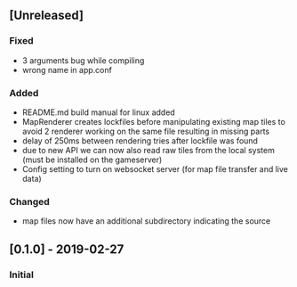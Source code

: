## [Unreleased]
### Fixed 
- 3 arguments bug while compiling
- wrong name in app.conf
### Added 
- README.md build manual for linux added
- MapRenderer creates lockfiles before manipulating existing map tiles to avoid 2 renderer working on the same file resulting in missing parts
- delay of 250ms between rendering tries after lockfile was found
- due to new API we can now also read raw tiles from the local system (must be installed on the gameserver)
- Config setting to turn on websocket server (for map file transfer and live data)
### Changed
- map files now have an additional subdirectory indicating the source

## [0.1.0] - 2019-02-27
### Initial